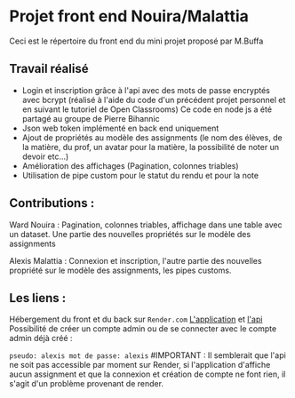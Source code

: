 # Projet front end Nouira/Malattia

Ceci est le répertoire du front end du mini projet proposé par M.Buffa

## Travail réalisé 
 * Login et inscription grâce à l'api avec des mots de passe encryptés avec bcrypt (réalisé à l'aide du code d'un précédent projet personnel et en suivant le tutoriel de Open Classrooms) Ce code en node js a été partagé au groupe de Pierre Bihannic
 * Json web token implémenté en back end uniquement
 * Ajout de propriétés au modèle des assignments (le nom des élèves, de la matière, du prof, un avatar pour la matière, la possibilité de noter un devoir etc...)
 * Amélioration des affichages (Pagination, colonnes triables)
 * Utilisation de pipe custom pour le statut du rendu et pour la note

## Contributions :
Ward Nouira : Pagination, colonnes triables, affichage dans une table avec un dataset. Une partie des nouvelles propriétés sur le modèle des assignments

Alexis Malattia : Connexion et inscription, l'autre partie des nouvelles propriété sur le modèle des assignments, les pipes customs.

## Les liens :
Hébergement du front et du back sur `Render.com` [L'application](https://frontend-projetm-buffa-malattia-nouira.onrender.com) et [l'api](https://api-projet-m-buffa-malattia-nouira.onrender.com)
Possibilité de créer un compte admin ou de se connecter avec le compte admin déjà créé : 

```pseudo: alexis mot de passe: alexis```
#IMPORTANT :
Il semblerait que l'api ne soit pas accessible par moment sur Render, si l'application d'affiche aucun assignment et que la connexion et création de compte ne font rien, il s'agit d'un problème provenant de render.
